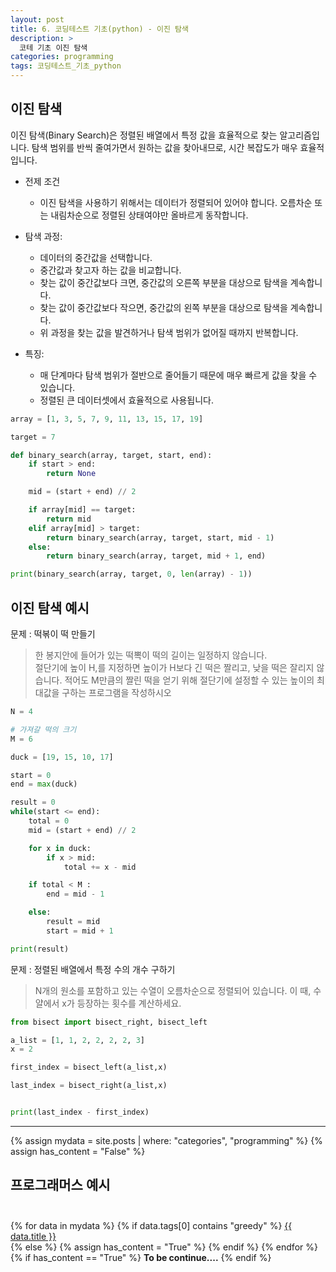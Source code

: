 ```yaml
---
layout: post
title: 6. 코딩테스트 기초(python) - 이진 탐색
description: >
  코테 기초 이진 탐색
categories: programming
tags: 코딩테스트_기초_python
---
```


<h2>
    <span class = "jjw_h2_style"> 이진 탐색 </span>
</h2>
이진 탐색(Binary Search)은 정렬된 배열에서 특정 값을 효율적으로 찾는 알고리즘입니다. 탐색 범위를 반씩 줄여가면서 원하는 값을 찾아내므로, 시간 복잡도가 매우 효율적입니다.

* 전제 조건
  * 이진 탐색을 사용하기 위해서는 데이터가 정렬되어 있어야 합니다. 오름차순 또는 내림차순으로 정렬된 상태여야만 올바르게 동작합니다.

* 탐색 과정:
  * 데이터의 중간값을 선택합니다.
  * 중간값과 찾고자 하는 값을 비교합니다.
  * 찾는 값이 중간값보다 크면, 중간값의 오른쪽 부분을 대상으로 탐색을 계속합니다.
  * 찾는 값이 중간값보다 작으면, 중간값의 왼쪽 부분을 대상으로 탐색을 계속합니다.
  * 위 과정을 찾는 값을 발견하거나 탐색 범위가 없어질 때까지 반복합니다.

* 특징:
  * 매 단계마다 탐색 범위가 절반으로 줄어들기 때문에 매우 빠르게 값을 찾을 수 있습니다.
  * 정렬된 큰 데이터셋에서 효율적으로 사용됩니다.

~~~python
array = [1, 3, 5, 7, 9, 11, 13, 15, 17, 19]

target = 7

def binary_search(array, target, start, end):
    if start > end:
        return None

    mid = (start + end) // 2

    if array[mid] == target:
        return mid
    elif array[mid] > target:
        return binary_search(array, target, start, mid - 1)
    else:
        return binary_search(array, target, mid + 1, end)

print(binary_search(array, target, 0, len(array) - 1))
~~~

<h2>
    <span class = "jjw_h2_style"> 이진 탐색 예시 </span>
</h2>

문제 : 떡볶이 떡 만들기
> 한 봉지안에 들어가 있는 떡뽁이 떡의 길이는 일정하지 않습니다. <br>
> 절단기에 높이 H,를 지정하면 높이가 H보다 긴 떡은 짤리고, 낮을 떡은 잘리지 않습니다.
> 적어도 M만큼의 짤린 떡을 얻기 위해 절단기에 설정할 수 있는 높이의 최대값을 구하는 프로그램을 작성하시오

~~~python
N = 4

# 가져갈 떡의 크기
M = 6

duck = [19, 15, 10, 17]

start = 0
end = max(duck)

result = 0
while(start <= end):
    total = 0
    mid = (start + end) // 2

    for x in duck:
        if x > mid:
            total += x - mid

    if total < M :
        end = mid - 1

    else:
        result = mid
        start = mid + 1

print(result)
~~~


문제 : 정렬된 배열에서 특정 수의 개수 구하기
> N개의 원소를 포함하고 있는 수열이 오름차순으로 정렬되어 있습니다.
> 이 때, 수얄에서 x가 등장하는 횟수를 계산하세요.

~~~python
from bisect import bisect_right, bisect_left

a_list = [1, 1, 2, 2, 2, 2, 3]
x = 2

first_index = bisect_left(a_list,x)

last_index = bisect_right(a_list,x)


print(last_index - first_index)
~~~














<hr>
<div>
    {% assign mydata = site.posts | where: "categories", "programming" %}
    {% assign has_content = "False" %}
      <h2>
    <span class = "jjw_h2_style"> 프로그래머스 예시 </span> <br><br>
      </h2>
      {% for data in mydata %}
         {% if data.tags[0] contains "greedy" %}
            <a href="{{ site.baseurl}}{{ data.url }}">{{ data.title }}</a> <br>
         {% else %}
            {% assign has_content = "True" %}
      {% endif %}
    {% endfor %}
</div>
<div>
{% if has_content == "True" %}
  <b>To be continue....</b> 
{% endif %}
</div>

















